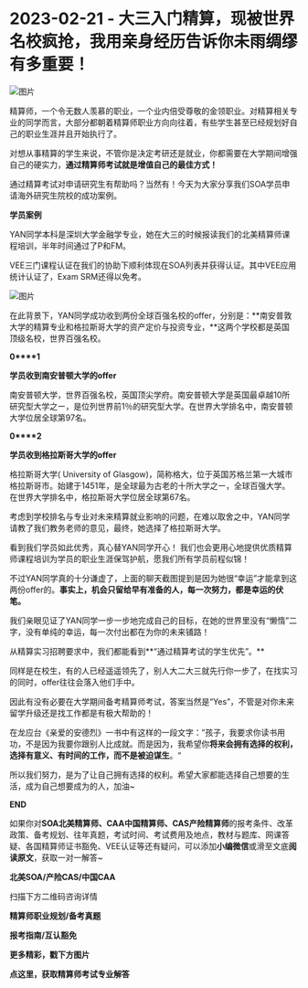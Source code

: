 # 2023-02-21 - 大三入门精算，现被世界名校疯抢，我用亲身经历告诉你未雨绸缪有多重要！

![图片](https://mmbiz.qpic.cn/mmbiz_jpg/mK3FpI9af4liaYXQDsx2Mb7mpRoIHiaFZdJK6Aao5P8D8buN2S4CVoicSF9uaNxGaJget9CftenqUic0EjzBd4BJXQ/640?wx_fmt=jpeg&tp=webp&wxfrom=5&wx_lazy=1)

精算师，一个令无数人羡慕的职业，一个业内倍受尊敬的金领职业。对精算相关专业的同学而言，大部分都朝着精算师职业方向向往着，有些学生甚至已经规划好自己的职业生涯并且开始执行了。

对想从事精算的学生来说，不管你是决定考研还是就业，你都需要在大学期间增强自己的硬实力，**通过精算师考试就是增值自己的最佳方式！**

通过精算考试对申请研究生有帮助吗？当然有！今天为大家分享我们SOA学员申请海外研究生院校的成功案例。

**学员案例**

YAN同学本科是深圳大学金融学专业，她在大三的时候报读我们的北美精算师课程培训，半年时间通过了P和FM。

VEE三门课程认证在我们的协助下顺利体现在SOA列表并获得认证。其中VEE应用统计认证了，Exam SRM还得以免考。

![图片](https://mmbiz.qpic.cn/mmbiz_png/ZQ5icu64mWeP1M6XEKWbjAa62cqc60m9PYxUL12tw6NRAD1rBdClUPAjBfg9JaDibj3TRFGzBHTr3RmDpHUuMNvg/640?wx_fmt=jpeg&tp=webp&wxfrom=5&wx_lazy=1)

在此背景下，YAN同学成功收到两份全球百强名校的offer，分别是：**南安普敦大学的精算专业和格拉斯哥大学的资产定价与投资专业，**这两个学校都是英国顶级名校，世界百强名校。

**0****1**

**学员收到南安普顿大学的offer**



南安普顿大学，世界百强名校，英国顶尖学府。南安普顿大学是英国最卓越10所研究型大学之ー，是位列世界前1％的研究型大学。在世界大学排名中，南安普顿大学位居全球第97名。

**0****2**

**学员收到格拉斯哥大学的offer**



格拉斯哥大学( University of Glasgow)，简称格大，位于英国苏格兰第一大城市格拉斯哥市。始建于1451年，是全球最为古老的十所大学之ー，全球百强大学。在世界大学排名中，格拉斯哥大学位居全球第67名。



考虑到学校排名与专业对未来精算就业影响的问题，在难以取舍之中，YAN同学请教了我们教务老师的意见，最终，她选择了格拉斯哥大学。









看到我们学员如此优秀，真心替YAN同学开心！ 我们也会更用心地提供优质精算师课程培训为学员的职业生涯保驾护航，愿我们所有学员前程似锦！

不过YAN同学真的十分谦虚了，上面的聊天截图提到是因为她很“幸运”才能拿到这两份offer的。**事实上，机会只留给早有准备的人，每一次努力，都是幸运的伏笔。**



我们亲眼见证了YAN同学一步一步地完成自己的目标，在她的世界里没有“懒惰”二字，没有单纯的幸运，每一次付出都在为你的未来铺路！

从精算实习招聘要求中，我们都能看到**“通过精算考试的学生优先”。**









同样是在校生，有的人已经遥遥领先了，别人大二大三就先行你一步了，在找实习的同时，offer往往会落入他们手中。

因此有没有必要在大学期间备考精算师考试，答案当然是“Yes”，不管是对你未来留学升级还是找工作都是有极大帮助的！

在龙应台《亲爱的安德烈》一书中有这样的一段文字：”孩子，我要求你读书用功，不是因为我要你跟别人比成就。而是因为，我希望你**将来会拥有选择的权利，选择有意义、有时间的工作，而不是被迫谋生**。“

所以我们努力，是为了让自己拥有选择的权利。希望大家都能选择自己想要的生活，成为自己想要成为的人，加油~

**END**

如果你对**SOA北美精算师、CAA中国精算师、CAS产险精算师**的报考条件、改革政策、备考规划、往年真题，考试时间、考试费用及地点，教材与题库、网课答疑、各国精算师证书豁免、VEE认证等还有疑问，可以添加**小编微信**或滑至文底**阅读原文**，获取一对一解答~

**北美SOA/产险CAS/中国CAA**

扫描下方二维码咨询详情



**精算师职业规划/备考真题**

**报考指南/互认豁免**

**更多精彩，戳下方图片**



[](http://mp.weixin.qq.com/s?__biz=Mzg5ODgxNDE0NQ==&mid=2247490603&idx=1&sn=e8404878182ce9549ac30225dad1474d&chksm=c05d8585f72a0c9389a7abe250274733b0eeff0fb03b7da064eda74d380281e10b8b681f9354&scene=21#wechat_redirect)

[](http://mp.weixin.qq.com/s?__biz=Mzg5ODgxNDE0NQ==&mid=2247489828&idx=1&sn=2f1a51ffd3446ee42ce79044e07d35fd&chksm=c05d808af72a099ce34d39a99c651eda6259d38fb4aeb7a4c780bc2725224e0d0fc08236b887&scene=21#wechat_redirect)

[](http://mp.weixin.qq.com/s?__biz=Mzg5ODgxNDE0NQ==&mid=2247487955&idx=1&sn=4cd64dbe9b2ed7a555f78b31464a987b&chksm=c05d887df72a016ba99af58538df3fcffe85c27d0de302cdbafe776b98794878482e6edccbe8&scene=21#wechat_redirect)

[](http://mp.weixin.qq.com/s?__biz=Mzg5ODgxNDE0NQ==&mid=2247488823&idx=1&sn=4a7f2d2b72ef040c6df9dbf5e3c8ce17&chksm=c05d8c99f72a058f1d4ffa093bf2b1c54b67ffc717df19776a704cd102272c32b5833efec234&scene=21#wechat_redirect)

[](http://mp.weixin.qq.com/s?__biz=Mzg5ODgxNDE0NQ==&mid=2247488785&idx=1&sn=9c4973f67fd0347a0f0f48f71ad1bb3c&chksm=c05d8cbff72a05a93f2b6d814c18b3328d8715f7c91fe024c32d8ece80f1b0a7e1366634cc52&scene=21#wechat_redirect)

[](http://mp.weixin.qq.com/s?__biz=Mzg5ODgxNDE0NQ==&mid=2247485880&idx=1&sn=0ba2bf0e4451dec32a929e06b118121c&chksm=c05d9016f72a1900fe9894195b322250dec7c7456ca30c5cce94ae6819d30bc65094e2e2719d&scene=21#wechat_redirect)

[](http://mp.weixin.qq.com/s?__biz=Mzg5ODgxNDE0NQ==&mid=2247483716&idx=1&sn=e1df2885756e4f4a72d0567ffa4690bb&chksm=c05d98eaf72a11fca6a29c8eb62754a0b92898373d1de868332308fafe026d4c456fc0f4653f&scene=21#wechat_redirect)

[](http://mp.weixin.qq.com/s?__biz=Mzg5ODgxNDE0NQ==&mid=2247484036&idx=1&sn=9bfce993ba0c830ec1e4b39b6716dd12&chksm=c05d9b2af72a123ccbaf001cc3fc565750743273fa0647a136e7593c7e21d55402af0fed5006&scene=21#wechat_redirect)

[](http://mp.weixin.qq.com/s?__biz=Mzg5ODgxNDE0NQ==&mid=2247484305&idx=1&sn=faae400b6a109a99b390d9cf3b2e4c29&chksm=c05d9a3ff72a1329c36d211fdd502501b728c1692d079cf95ee41fd0269002f7c72cffff1ad0&scene=21#wechat_redirect)







**点这里，获取精算师考试专业解答**